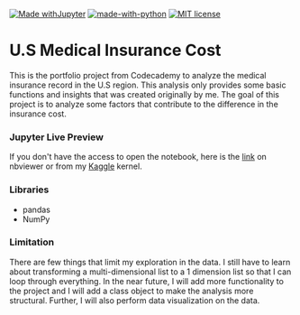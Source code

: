 [![Made withJupyter](https://img.shields.io/badge/Made%20with-Jupyter-orange?style=for-the-badge&logo=Jupyter)](https://nbviewer.jupyter.org/github/kelvouttt/U.S-Insurance/blob/main/us-medical-insurance-costs.ipynb "U.S Insurance Medical Costs")
[![made-with-python](https://img.shields.io/badge/Made%20with-Python-1f425f.svg)](https://www.python.org/)
[![MIT license](https://img.shields.io/badge/License-MIT-blue.svg)](https://lbesson.mit-license.org/)

# U.S Medical Insurance Cost

This is the portfolio project from Codecademy to analyze the medical insurance record in the U.S region. This analysis only provides some basic functions and insights that was created originally by me. The goal of this project is to analyze some factors that contribute to the difference in the insurance cost. 

### Jupyter Live Preview
If you don't have the access to open the notebook, here is the [link](https://nbviewer.jupyter.org/github/kelvouttt/U.S-Insurance/blob/main/us-medical-insurance-costs.ipynb "U.S Insurance Medical Costs") on nbviewer or from my [Kaggle](https://www.kaggle.com/kelvingunawan/life-expectancy-and-gdp-analysis) kernel.


### Libraries
* pandas
* NumPy

### Limitation
There are few things that limit my exploration in the data. I still have to learn about transforming a multi-dimensional list to a 1 dimension list so that I can loop through everything. In the near future, I will add more functionality to the project and I will add a class object to make the analysis more structural. Further, I will also perform data visualization on the data.

